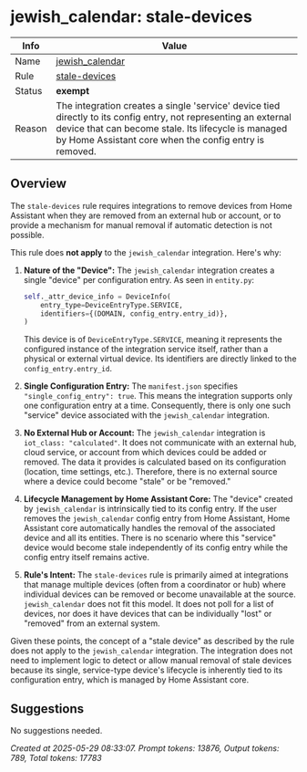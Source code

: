 # jewish_calendar: stale-devices

| Info   | Value                                                                    |
|--------|--------------------------------------------------------------------------|
| Name   | [jewish_calendar](https://www.home-assistant.io/integrations/jewish_calendar/) |
| Rule   | [stale-devices](https://developers.home-assistant.io/docs/core/integration-quality-scale/rules/stale-devices)                                                     |
| Status | **exempt**                                       |
| Reason | The integration creates a single 'service' device tied directly to its config entry, not representing an external device that can become stale. Its lifecycle is managed by Home Assistant core when the config entry is removed. |

## Overview

The `stale-devices` rule requires integrations to remove devices from Home Assistant when they are removed from an external hub or account, or to provide a mechanism for manual removal if automatic detection is not possible.

This rule does **not apply** to the `jewish_calendar` integration. Here's why:

1.  **Nature of the "Device":**
    The `jewish_calendar` integration creates a single "device" per configuration entry. As seen in `entity.py`:
    ```python
    self._attr_device_info = DeviceInfo(
        entry_type=DeviceEntryType.SERVICE,
        identifiers={(DOMAIN, config_entry.entry_id)},
    )
    ```
    This device is of `DeviceEntryType.SERVICE`, meaning it represents the configured instance of the integration service itself, rather than a physical or external virtual device. Its identifiers are directly linked to the `config_entry.entry_id`.

2.  **Single Configuration Entry:**
    The `manifest.json` specifies `"single_config_entry": true`. This means the integration supports only one configuration entry at a time. Consequently, there is only one such "service" device associated with the `jewish_calendar` integration.

3.  **No External Hub or Account:**
    The `jewish_calendar` integration is `iot_class: "calculated"`. It does not communicate with an external hub, cloud service, or account from which devices could be added or removed. The data it provides is calculated based on its configuration (location, time settings, etc.). Therefore, there is no external source where a device could become "stale" or be "removed."

4.  **Lifecycle Management by Home Assistant Core:**
    The "device" created by `jewish_calendar` is intrinsically tied to its config entry. If the user removes the `jewish_calendar` config entry from Home Assistant, Home Assistant core automatically handles the removal of the associated device and all its entities. There is no scenario where this "service" device would become stale independently of its config entry while the config entry itself remains active.

5.  **Rule's Intent:**
    The `stale-devices` rule is primarily aimed at integrations that manage multiple devices (often from a coordinator or hub) where individual devices can be removed or become unavailable at the source. `jewish_calendar` does not fit this model. It does not poll for a list of devices, nor does it have devices that can be individually "lost" or "removed" from an external system.

Given these points, the concept of a "stale device" as described by the rule does not apply to the `jewish_calendar` integration. The integration does not need to implement logic to detect or allow manual removal of stale devices because its single, service-type device's lifecycle is inherently tied to its configuration entry, which is managed by Home Assistant core.

## Suggestions

No suggestions needed.

_Created at 2025-05-29 08:33:07. Prompt tokens: 13876, Output tokens: 789, Total tokens: 17783_
